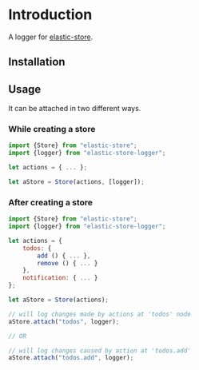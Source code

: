 # Introduction
A logger for [elastic-store](https://github.com/elastic-store/store).

## Installation

## Usage
It can be attached in two different ways.

### While creating a store
```javascript
import {Store} from "elastic-store";
import {logger} from "elastic-store-logger";

let actions = { ... };

let aStore = Store(actions, [logger]);
```

### After creating a store
```javascript
import {Store} from "elastic-store";
import {logger} from "elastic-store-logger";

let actions = {
	todos: {
		add () { ... },
		remove () { ... }
	},
	notification: { ... }
};

let aStore = Store(actions);

// will log changes made by actions at 'todos' node
aStore.attach("todos", logger);

// OR

// will log changes caused by action at 'todos.add'
aStore.attach("todos.add", logger);
```
